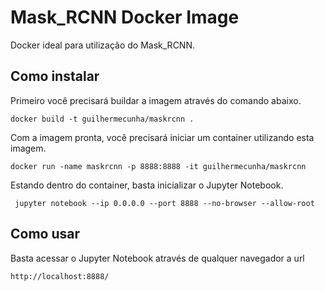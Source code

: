 # Mask_RCNN Docker Image

Docker ideal para utilização do Mask_RCNN.

## Como instalar

Primeiro você precisará buildar a imagem através do comando abaixo.
```
docker build -t guilhermecunha/maskrcnn .
```
Com a imagem pronta, você precisará iniciar um container utilizando esta imagem.
```
docker run -name maskrcnn -p 8888:8888 -it guilhermecunha/maskrcnn
```
Estando dentro do container, basta inicializar o Jupyter Notebook.
```
 jupyter notebook --ip 0.0.0.0 --port 8888 --no-browser --allow-root
```

## Como usar

Basta acessar o Jupyter Notebook através de qualquer navegador a url
```
http://localhost:8888/
```